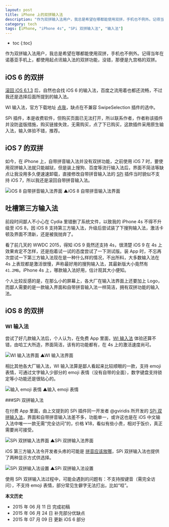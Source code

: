 ```yaml
---
layout: post
title: iPhone 上的双拼输入法
description: "作为双拼输入法用户，我总是希望在哪都能使用双拼，手机也不例外。记得当年在诺基亚手机上，都使用起点讯输入法的双拼功能，没错，那便是九宫格的双拼。"
category: tech
tags: [iPhone, "iPhone 4s", "SPi 双拼输入法", "输入法"]
---
```


* toc
{:toc}

作为双拼输入法用户，我总是希望在哪都能使用双拼，手机也不例外。记得当年在诺基亚手机上，都使用起点讯输入法的双拼功能，没错，那便是九宫格的双拼。

## iOS 6 的双拼

[滚回 iOS 6.1.3](/downgrade-iphone-4s-to-ios-613.html) 后，自然也会找 iOS 6 的输入法，百度之流用着也都还流畅，不过我还是选择后面所提到的输入法。

WI 输入法，官方下载地址 [点我](http://www.wicld.com/download.html)，缺点在不兼容 SwipeSelection 插件的选中。

SPi 插件，本是收费软件，但购买页面已无法打开，所以联系作者，作者称该插件并没防盗版措施，购买链接失效，无需购买，点了下已购买，这款插件采用原生输入法，输入体验不错，推荐。

## iOS 7 的双拼

如今，在 iPhone 上，自带拼音输入法并没有双拼功能，之前使用 iOS 7 时，要使用双拼输入法就只能越狱，但是装上搜狗、百度等流行输入法后，界面不简洁等缺点让我没用多久便速速卸载，直接修改自带拼音输入法的 [SPi](http://moreinfo.thebigboss.org/moreinfo/depiction.php?file=spiDp) 插件当时貌似不支持 iOS 7，所以我还是滚回自带拼音输入法。

![iOS 8 自带拼音输入法界面]({{site.IMG_PATH}}/shuangpin-for-iphone-01.png?imageView2/2/w/480)
▲iOS 8 自带拼音输入法界面

## 吐槽第三方输入法

前段时间鄙人不小心在 Cydia 里错删了系统文件，以致我的 iPhone 4s 不得不升级至 iOS 8，因 iOS 8 支持第三方输入法，升级后尝试装了下搜狗输入法，激活卡顿及界面不清新，还是被我抛弃了。

看了前几天的 WWDC 2015，得知 iOS 9 竟然还支持 4s，很清楚 iOS 9 在 4s 上效果肯定不怎样，还是抱着试一试的态度尝试了一下测试版。装 App 时，不忘再次尝试一下第三方输入法现在是一种什么样的情况，不出所料，大多数输入法在 4s 上表现都是激活很慢，声称最好用的搜狗输入法，其最新版大小竟然有 `41.2MB`。iPhone 4s 上，哪款输入法好用，估计观其大小便知。

个人比较反感的是，在那么小的屏幕上，各大厂在输入法界面上还要加上 Logo，而鄙人需要的是一款输入界面和自带拼音输入法一样简洁，拥有双拼功能的输入法。

## iOS 8 的双拼

### WI 输入法

尝试了好几款输入法后，个人认为，在免费 App 里面，[WI 输入法](http://www.wicld.com/) 体验还算不错，由哈工大所造，界面简洁，该有的功能都有，在 4s 上的激活速度尚可。

![WI 输入法界面]({{site.IMG_PATH}}/shuangpin-for-iphone-02.png?imageView2/2/w/480)
▲WI 输入法界面

相比其他各大厂输入法，WI 输入法算是鄙人看起来比较顺眼的一款，支持 emoji 表情，可通过文字输入少部分的 emoji 表情（没有自带的全面），数字键盘支持锁定等小功能还是很贴心的。

![输入 emoji 表情]({{site.IMG_PATH}}/shuangpin-for-iphone-03.png?imageView2/2/w/480)
▲输入 emoji 表情

###SPi 双拼输入法

在付费 App 里面，由上文提到的 SPi 插件同一开发者 @gviridis 所开发的 [SPi 双拼输入法](http://spiim.com/)，界面和自带拼音输入法差不多，功能单一，或许这也是在 iOS 中文输入法中唯一一款无需“完全访问”的，价格 ¥18，看似有些小贵，相对于饭价，真正需要尚可接受。

![SPi 双拼输入法界面]({{site.IMG_PATH}}/shuangpin-for-iphone-04.png?imageView2/2/w/480)
▲SPi 双拼输入法界面

iOS 第三方输入法令开发者头疼的可能是 [拼音应该放哪](http://weibo.com/5444469904/BEiJfFEse)，SPi 双拼输入法也提供了两种显示方式供选择。

![SPi 双拼输入法设置]({{site.IMG_PATH}}/shuangpin-for-iphone-05.png?imageView2/2/w/480)
▲SPi 双拼输入法设置

使用 SPi 双拼输入法过程中，可能会遇到的问题有：不支持按键音（需完全访问），不支持 emoji 表情，部分常见生僻字无法打出，比如“呾”。

**本文历史**

* 2015 年 06 月 11 日 完成初稿
* 2015 年 06 月 24 日 补充部分优缺点
* 2015 年 07 月 09 日 更新 iOS 6 部分
